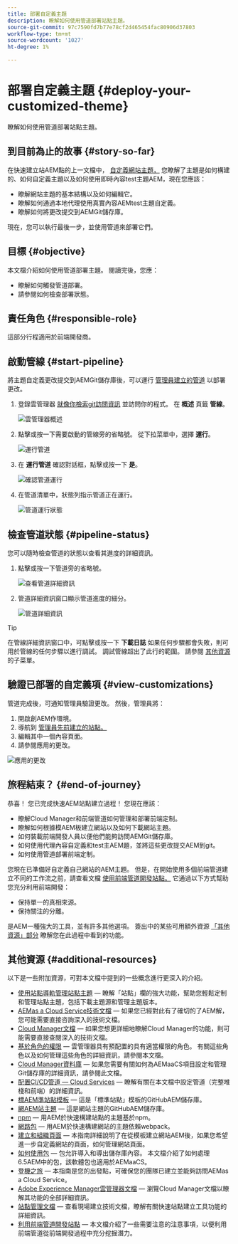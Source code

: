 ```yaml
---
title: 部署自定義主題
description: 瞭解如何使用管道部署站點主題。
source-git-commit: 97c7590fd7b77e78cf2d465454fac80906d37803
workflow-type: tm+mt
source-wordcount: '1027'
ht-degree: 1%

---
```



# 部署自定義主題 {#deploy-your-customized-theme}

瞭解如何使用管道部署站點主題。

## 到目前為止的故事 {#story-so-far}

在快速建立站AEM點的上一文檔中， [自定義網站主題，](customize-theme.md) 您瞭解了主題是如何構建的、如何自定義主題以及如何使用即時內容test主題AEM，現在您應該：

* 瞭解網站主題的基本結構以及如何編輯它。
* 瞭解如何通過本地代理使用真實內容AEMtest主題自定義。
* 瞭解如何將更改提交到AEMGit儲存庫。

現在，您可以執行最後一步，並使用管道來部署它們。

## 目標 {#objective}

本文檔介紹如何使用管道部署主題。 閱讀完後，您應：

* 瞭解如何觸發管道部署。
* 請參閱如何檢查部署狀態。

## 責任角色 {#responsible-role}

這部分行程適用於前端開發商。

## 啟動管線 {#start-pipeline}

將主題自定義更改提交到AEMGit儲存庫後，可以運行 [管理員建立的管道](pipeline-setup.md) 以部署更改。

1. 登錄雲管理器 [就像你檢索git訪問資訊](retrieve-access.md) 並訪問你的程式。 在 **概述** 頁籤 **管線**。

   ![雲管理器概述](assets/cloud-manager-overview.png)

1. 點擊或按一下需要啟動的管線旁的省略號。 從下拉菜單中，選擇 **運行**。

   ![運行管道](assets/run-pipeline.png)

1. 在 **運行管道** 確認對話框，點擊或按一下 **是**。

   ![確認管道運行](assets/pipeline-confirm.png)

1. 在管道清單中，狀態列指示管道正在運行。

   ![管道運行狀態](assets/pipeline-running.png)

## 檢查管道狀態 {#pipeline-status}

您可以隨時檢查管道的狀態以查看其進度的詳細資訊。

1. 點擊或按一下管道旁的省略號。

   ![查看管道詳細資訊](assets/view-pipeline-details.png)

1. 管道詳細資訊窗口顯示管道進度的細分。

   ![管道詳細資訊](assets/pipeline-details.png)

>[!TIP]
>
>在管線詳細資訊窗口中，可點擊或按一下 **下載日誌** 如果任何步驟都會失敗，則可用於管線的任何步驟以進行調試。 調試管線超出了此行的範圍。 請參閱 [其他資源](#additional-resources) 的子菜單。

## 驗證已部署的自定義項 {#view-customizations}

管道完成後，可通知管理員驗證更改。 然後，管理員將：

1. 開啟創AEM作環境。
1. 導航到 [管理員先前建立的站點。](create-site.md)
1. 編輯其中一個內容頁面。
1. 請參閱應用的更改。

![應用的更改](assets/changes-applied.png)

## 旅程結束？ {#end-of-journey}

恭喜！ 您已完成快速AEM站點建立過程！ 您現在應該：

* 瞭解Cloud Manager和前端管道如何管理和部署前端定制。
* 瞭解如何根據模AEM板建立網站以及如何下載網站主題。
* 如何裝載前端開發人員以便他們能夠訪問AEMGit儲存庫。
* 如何使用代理內容自定義和test主AEM題，並將這些更改提交AEM到git。
* 如何使用管道部署前端定制。

您現在已準備好自定義自己網站的AEM主題。 但是，在開始使用多個前端管道建立不同的工作流之前，請查看文檔 [使用前端管道開發站點。](/help/implementing/developing/introduction/developing-with-front-end-pipelines.md) 它通過以下方式幫助您充分利用前端開發：

* 保持單一的真相來源。
* 保持關注的分離。

是AEM一種強大的工具，並有許多其他選項。 簽出中的某些可用額外資源 [「其他資源」部分](#additional-resources) 瞭解您在此過程中看到的功能。

## 其他資源 {#additional-resources}

以下是一些附加資源，可對本文檔中提到的一些概念進行更深入的介紹。

* [使用站點導軌管理站點主題](/help/sites-cloud/administering/site-creation/site-rail.md)  — 瞭解「站點」欄的強大功能，幫助您輕鬆定制和管理站點主題，包括下載主題源和管理主題版本。
* [AEMas a Cloud Service技術文檔](https://experienceleague.adobe.com/docs/experience-manager-cloud-service.html)  — 如果您已經對此有了確切的了AEM解，您可能需要直接咨詢深入的技術文檔。
* [Cloud Manager文檔](https://experienceleague.adobe.com/docs/experience-manager-cloud-service/onboarding/onboarding-concepts/cloud-manager-introduction.html)  — 如果您想更詳細地瞭解Cloud Manager的功能，則可能需要直接查閱深入的技術文檔。
* [基於角色的權限](https://experienceleague.adobe.com/docs/experience-manager-cloud-manager/using/requirements/role-based-permissions.html)  — 雲管理器具有預配置的具有適當權限的角色。 有關這些角色以及如何管理這些角色的詳細資訊，請參閱本文檔。
* [Cloud Manager資料庫](/help/implementing/cloud-manager/managing-code/cloud-manager-repositories.md)  — 如果您需要有關如何為AEMaaCS項目設定和管理Git儲存庫的詳細資訊，請參閱此文檔。
* [配置CI/CD管道 — Cloud Services](/help/implementing/cloud-manager/configuring-pipelines/introduction-ci-cd-pipelines.md)  — 瞭解有關在本文檔中設定管道（完整堆棧和前端）的詳細資訊。
* [標AEM準站點模板](https://github.com/adobe/aem-site-template-standard)  — 這是「標準站點」模板的GitHubAEM儲存庫。
* [網AEM站主題](https://github.com/adobe/aem-site-template-standard-theme-e2e)  — 這是網站主題的GitHubAEM儲存庫。
* [npm](https://www.npmjs.com)  — 用AEM於快速構建站點的主題基於npm。
* [網路包](https://webpack.js.org)  — 用AEM於快速構建網站的主題依賴webpack。
* [建立和組織頁面](/help/sites-cloud/authoring/fundamentals/organizing-pages.md)  — 本指南詳細說明了在從模板建立網站AEM後，如果您希望進一步自定義網站的頁面，如何管理網站頁面。
* [如何使用包](/help/implementing/developing/tools/package-manager.md)  — 包允許導入和導出儲存庫內容。 本文檔介紹了如何處理6.5AEM中的包，該軟體包也適用於AEMaaCS。
* [登機之旅](/help/journey-onboarding/home.md)  — 本指南是您的出發點，可確保您的團隊已建立並能夠訪問AEMas a Cloud Service。
* [Adobe Experience Manager雲管理器文檔](https://experienceleague.adobe.com/docs/experience-manager-cloud-manager/using/introduction-to-cloud-manager.html?lang=zh-Hant)  — 瀏覽Cloud Manager文檔以瞭解其功能的全部詳細資訊。
* [站點管理文檔](/help/sites-cloud/administering/site-creation/create-site.md)  — 查看現場建立技術文檔，瞭解有關快速站點建立工具功能的詳細資訊。
* [利用前端管道開發站點](/help/implementing/developing/introduction/developing-with-front-end-pipelines.md)  — 本文檔介紹了一些需要注意的注意事項，以便利用前端管道從前端開發過程中充分挖掘潛力。
